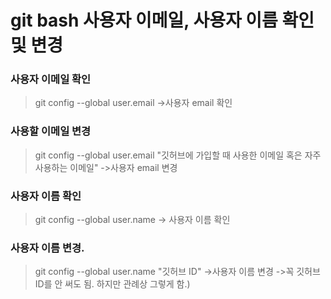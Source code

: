 # git bash 사용자 이메일, 사용자 이름 확인 및 변경

### 사용자 이메일 확인
>git config --global user.email
->사용자 email 확인

### 사용할 이메일 변경
>git config --global user.email "깃허브에 가입할 때 사용한 이메일 혹은 자주사용하는 이메일"
->사용자 email 변경

### 사용자 이름 확인
>git config --global user.name
-> 사용자 이름 확인

### 사용자 이름 변경.
>git config --global user.name "깃허브 ID"
->사용자 이름 변경
->꼭 깃허브 ID를 안 써도 됨. 하지만 관례상 그렇게 함.)
